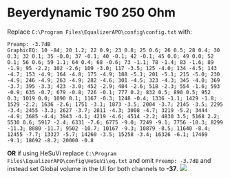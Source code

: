 # Beyerdynamic T90 250 Ohm
Replace `C:\Program Files\EqualizerAPO\config\config.txt` with:
```
Preamp: -3.7dB
GraphicEQ: 10 -84; 20 1.2; 22 0.9; 23 0.8; 25 0.6; 26 0.5; 28 0.4; 30 0.3; 32 0.1; 35 -0.0; 37 -0.1; 40 -0.1; 42 -0.1; 45 0.0; 49 0.0; 52 0.1; 56 0.6; 59 1.1; 64 0.4; 68 -0.6; 73 -1.1; 78 -1.4; 83 -1.6; 89 -1.9; 95 -2.2; 102 -2.6; 109 -3.0; 117 -3.5; 125 -4.0; 134 -4.5; 143 -4.7; 153 -4.9; 164 -4.8; 175 -4.9; 188 -5.1; 201 -5.1; 215 -5.0; 230 -4.9; 246 -4.9; 263 -4.9; 282 -4.6; 301 -4.5; 323 -4.3; 345 -4.0; 369 -3.7; 395 -3.3; 423 -3.0; 452 -2.9; 484 -2.6; 518 -2.3; 554 -1.6; 593 -0.9; 635 -0.7; 679 -0.8; 726 -0.1; 777 0.2; 832 0.5; 890 0.5; 952 0.3; 1019 0.0; 1090 0.1; 1167 -0.3; 1248 -0.4; 1336 -1.1; 1429 -1.8; 1529 -2.2; 1636 -2.6; 1751 -3.1; 1873 -3.5; 2004 -3.7; 2145 -3.5; 2295 -3.4; 2455 -3.3; 2627 -3.7; 2811 -4.3; 3008 -4.7; 3219 -5.2; 3444 -4.9; 3685 -4.4; 3943 -4.1; 4219 -4.6; 4514 -2.2; 4830 3.5; 5168 2.2; 5530 0.6; 5917 -2.4; 6331 -7.6; 6775 -9.0; 7249 -9.1; 7756 -10.3; 8299 -11.3; 8880 -11.7; 9502 -10.7; 10167 -9.3; 10879 -8.5; 11640 -8.4; 12455 -7.7; 13327 -5.7; 14260 -3.5; 15258 -3.4; 16326 -6.1; 17469 -9.1; 18692 -8.2; 20000 -0.8
```
**OR** if using HeSuVi replace `C:\Program Files\EqualizerAPO\config\HeSuVi\eq.txt` and omit `Preamp: -3.7dB` and instead set Global volume in the UI for both channels to **-37**.
![](https://raw.githubusercontent.com/jaakkopasanen/AutoEq/master/results/SBAF-Serious/headphoncecom/onear/Beyerdynamic%20T90%20250%20Ohm/Beyerdynamic%20T90%20250%20Ohm.png)